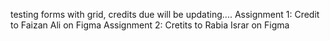 testing forms with grid, credits due will be updating....
Assignment 1: Credit to Faizan Ali on Figma
Assignment 2: Cretits to Rabia Israr on Figma
